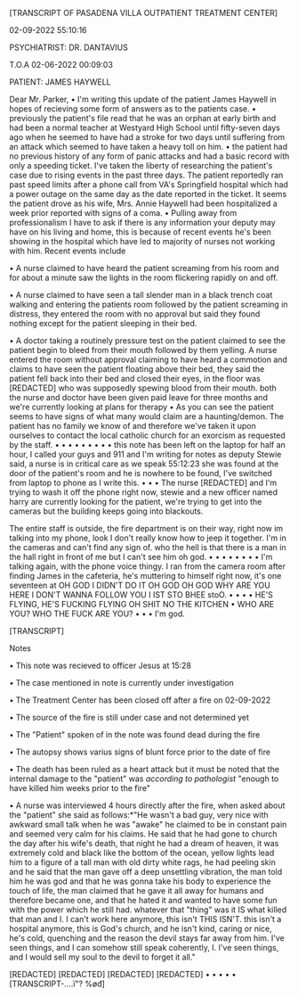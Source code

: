 
[TRANSCRIPT OF PASADENA VILLA OUTPATIENT TREATMENT CENTER]

02-09-2022
55:10:16

PSYCHIATRIST: DR. DANTAVIUS

T.O.A
02-06-2022
00:09:03

PATIENT: JAMES HAYWELL

Dear Mr. Parker,
•
I'm writing this update of the patient James Haywell in hopes of recieving some form of answers as to the patients case.
•
previously the patient's file read that he was an orphan at early birth and had been a normal teacher at Westyard High School until fifty-seven days ago when he seemed to have had a stroke for two days until suffering from an attack which seemed to have taken a heavy toll on him.
•
the patient had no previous history of any form of panic attacks and had a basic record with only a speeding ticket. I've taken the liberty of researching the patient's case due to rising events in the past three days. The patient reportedly ran past speed limits after a phone call from VA's Springfield hospital which had a power outage on the same day as the date reported in the ticket. It seems the patient drove as his wife, Mrs. Annie Haywell had been hospitalized a week prior reported with signs of a coma.
•
Pulling away from professionalism I have to ask if there is any information your deputy may have on his living and home, this is because of recent events he's been showing in the hospital which have led to majority of nurses not working with him. Recent events include

• A nurse claimed to have heard the patient screaming from his room and for about a minute saw the lights in the room flickering rapidly on and off.

• A nurse claimed to have seen a tall slender man in a black trench coat walking and entering the patients room followed by the patient screaming in distress, they entered the room with no approval but said they found nothing except for the patient sleeping in their bed.

• A doctor taking a routinely pressure test on the patient claimed to see the patient begin to bleed from their mouth followed by them yelling. A nurse entered the room without approval claiming to have heard a commotion and claims to have seen the patient floating above their bed, they said the patient fell back into their bed and closed their eyes, in the floor was [REDACTED] who was supposedly spewing blood from their mouth. both the nurse and doctor have been given paid leave for three months and we're currently looking at plans for therapy
•
As you can see the patient seems to have signs of what many would claim are a haunting/demon. The patient has no family we know of and therefore we've taken it upon ourselves to contact the local catholic church for an exorcism as requested by the staff.
•
•
•
•
•
•
•
•
•
this note has been left on the laptop for half an hour, I called your guys and 911 and I'm writing for notes as deputy Stewie said, a nurse is in critical care as we speak 55:12:23 she was found at the door of the patient's room and he is nowhere to be found, I've switched from laptop to phone as I write this.
•
•
•
The nurse [REDACTED] and I'm trying to wash it off the phone right now, stewie and a new officer named harry are currently looking for the patient, we're trying to get into the cameras but the building keeps going into blackouts.

The entire staff is outside, the fire department is on their way, right now im talking into my phone, look I don't really know how to jeep it together. I'm in the cameras and can't find any sign of. who the hell is that there is a man in the hall right in front of me but I can't see him oh god.
•
•
•
•
•
•
•
•
I'm talking again, with the phone voice thingy. I ran from the camera room after finding James in the cafeteria, he's muttering to himself right now, it's one seventeen at OH GOD I DIDN'T DO IT OH GOD OH GOD WHY ARE YOU HERE I DON'T WANNA FOLLOW YOU I IST STO BHEE stoO.
•
•
•
•
HE'S FLYING, HE'S FUCKING FLYING OH SHIT NO THE KITCHEN
•
WHO ARE YOU? WHO THE FUCK ARE YOU?
•
•
•
I'm god.




[TRANSCRIPT]

Notes

• This note was recieved to officer Jesus at 15:28

• The case mentioned in note is currently under investigation

• The Treatment Center has been closed off after a fire on 02-09-2022

• The source of the fire is still under case and not determined yet

• The "Patient" spoken of in the note was found dead during the fire

• The autopsy shows varius signs of blunt force prior to the date of fire

• The death has been ruled as a heart attack but it must be noted that the internal damage to the "patient" was *according to pathologist* "enough to have killed him weeks prior to the fire"

• A nurse was interviewed 4 hours directly after the fire, when asked about the "patient" she said as follows:*"He wasn't a bad guy, very nice with awkward small talk when he was "awake" he claimed to be in constant pain and seemed very calm for his claims. He said that he had gone to church the day after his wife's death, that night he had a dream of heaven, it was extremely cold and black like the bottom of the ocean, yellow lights lead him to a figure of a tall man with old dirty white rags, he had peeling skin and he said that the man gave off a deep unsettling vibration, the man told him he was god and that he was gonna take his body to experience the touch of life, the man claimed that he gave it all away for humans and therefore became one, and that he hated it and wanted to have some fun with the power which he still had. whatever that "thing" was it IS what killed that man and I. I can't work here anymore, this isn't THIS ISN'T. this isn't a hospital anymore, this is God's church, and he isn't kind, caring or nice, he's cold, quenching and the reason the devil stays far away from him. I've seen things, and I can somehow still speak coherently, I. I've seen things, and I would sell my soul to the devil to forget it all."

[REDACTED]
[REDACTED]
[REDACTED]
[REDACTED]
•
•
•
•
•
[TRANSCRIPT-....ï"? %øđ]